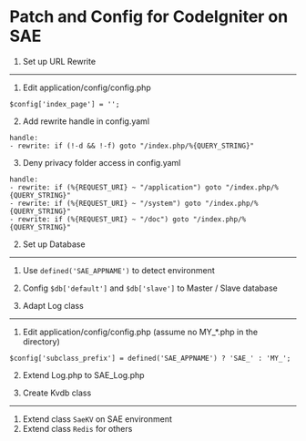 Patch and Config for CodeIgniter on SAE
===

1. Set up URL Rewrite
---
1. Edit application/config/config.php
```
$config['index_page'] = '';
```
2. Add rewrite handle in config.yaml
```
handle:
- rewrite: if (!-d && !-f) goto "/index.php/%{QUERY_STRING}"
```
3. Deny privacy folder access in config.yaml
```
handle:
- rewrite: if (%{REQUEST_URI} ~ "/application") goto "/index.php/%{QUERY_STRING}"
- rewrite: if (%{REQUEST_URI} ~ "/system") goto "/index.php/%{QUERY_STRING}"
- rewrite: if (%{REQUEST_URI} ~ "/doc") goto "/index.php/%{QUERY_STRING}"
```

2. Set up Database
---
1. Use `defined('SAE_APPNAME')` to detect environment
2. Config `$db['default']` and `$db['slave']` to Master / Slave database

3. Adapt Log class
---
1. Edit application/config/config.php (assume no MY_*.php in the directory)
```
$config['subclass_prefix'] = defined('SAE_APPNAME') ? 'SAE_' : 'MY_';
```
2. Extend Log.php to SAE_Log.php

4. Create Kvdb class
---
1. Extend class `SaeKV` on SAE environment
2. Extend class `Redis` for others
